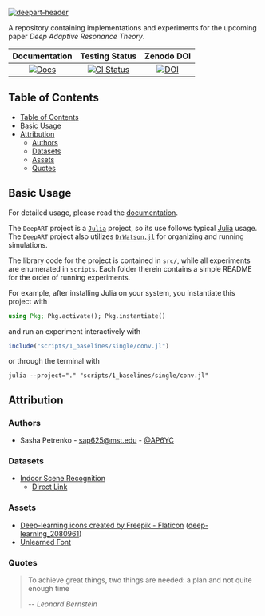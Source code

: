 [![deepart-header](https://github.com/AP6YC/FileStorage/blob/main/DeepART/header.png?raw=true)][docs-url]

A repository containing implementations and experiments for the upcoming paper _Deep Adaptive Resonance Theory_.

| **Documentation** | **Testing Status** | **Zenodo DOI** |
|:-----------------:|:------------------:|:--------------:|
| [![Docs][docs-img]][docs-url] | [![CI Status][ci-img]][ci-url] | [![DOI][zenodo-img]][zenodo-url] |

[zenodo-img]: https://zenodo.org/badge/DOI/10.5281/zenodo.10896042.svg
[zenodo-url]: https://zenodo.org/doi/10.5281/zenodo.10896042

[ci-img]: https://github.com/AP6YC/DeepART/workflows/CI/badge.svg
[ci-url]: https://github.com/AP6YC/DeepART/actions?query=workflow%3ACI

[docs-img]: https://img.shields.io/badge/docs-blue.svg
[docs-url]: https://AP6YC.github.io/DeepART/

## Table of Contents

- [Table of Contents](#table-of-contents)
- [Basic Usage](#basic-usage)
- [Attribution](#attribution)
  - [Authors](#authors)
  - [Datasets](#datasets)
  - [Assets](#assets)
  - [Quotes](#quotes)

[julia-lang]: https://julialang.org/
[julia-docs]: https://docs.julialang.org/en/v1/
[drwatson-docs]: https://juliadynamics.github.io/DrWatson.jl/dev/

## Basic Usage

For detailed usage, please read the [documentation][docs-url].

The `DeepART` project is a [`Julia`][julia-lang] project, so its use follows typical [Julia][julia-docs] usage.
The `DeepART` project also utilizes [`DrWatson.jl`][drwatson-docs] for organizing and running simulations.

The library code for the project is contained in `src/`, while all experiments are enumerated in `scripts`.
Each folder therein contains a simple README for the order of running experiments.

For example, after installing Julia on your system, you instantiate this project with

```julia
using Pkg; Pkg.activate(); Pkg.instantiate()
```

and run an experiment interactively with

```julia
include("scripts/1_baselines/single/conv.jl")
```

or through the terminal with

```shell
julia --project="." "scripts/1_baselines/single/conv.jl"
```

## Attribution

### Authors

- Sasha Petrenko - <sap625@mst.edu> - [@AP6YC](https://github.com/AP6YC)

### Datasets

- [Indoor Scene Recognition](https://web.mit.edu/torralba/www/indoor.html)
  - [Direct Link](http://groups.csail.mit.edu/vision/LabelMe/NewImages/indoorCVPR_09.tar)

### Assets

- [Deep-learning icons created by Freepik - Flaticon](https://www.flaticon.com/free-icons/deep-learning) ([deep-learning_2080961](https://www.flaticon.com/free-icon/deep-learning_2080961))
- [Unlearned Font](https://www.1001fonts.com/unlearned-font.html)

### Quotes

> To achieve great things, two things are needed: a plan and not quite enough time
>
> --<cite> Leonard Bernstein </cite>
